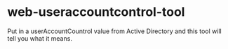 # web-useraccountcontrol-tool
Put in a userAccountCountrol value from Active Directory and this tool will tell you what it means.
